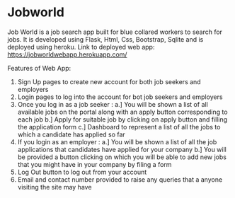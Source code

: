 # Jobworld
Job World is a job search app built for blue collared workers to search for jobs.
It is developed using Flask, Html, Css, Bootstrap, Sqlite and is deployed using heroku.
Link to deployed web app: https://jobworldwebapp.herokuapp.com/

Features of Web App:
1. Sign Up pages to create new account for both job seekers and employers
2. Login pages to log into the account for bot job seekers and employers
3. Once you log in as a job seeker :
     a.] You will be shown a list of all available jobs on the portal along with an apply button corresponding to each job
     b.] Apply for suitable job by clicking on apply button and filling the application form
     c.] Dashboard to represent a list of all the jobs to which a candidate has applied so far
4. If you login as an employer :
     a.] You will be shown a list of all the job applications that candidates have applied for your company
     b.] You will be provided a button clicking on which you will be able to add new jobs that you might have in your company by filing a form
5. Log Out button to log out from your account
6. Email and contact number provided to raise any queries that a anyone visiting the site may have
